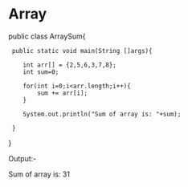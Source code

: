 # Array
public class ArraySum{

     public static void main(String []args){
        
        int arr[] = {2,5,6,3,7,8};
        int sum=0;
        
        for(int i=0;i<arr.length;i++){
            sum += arr[i];
        }
        
        System.out.println("Sum of array is: "+sum);
        
     }
}

Output:-

Sum of array is: 31
